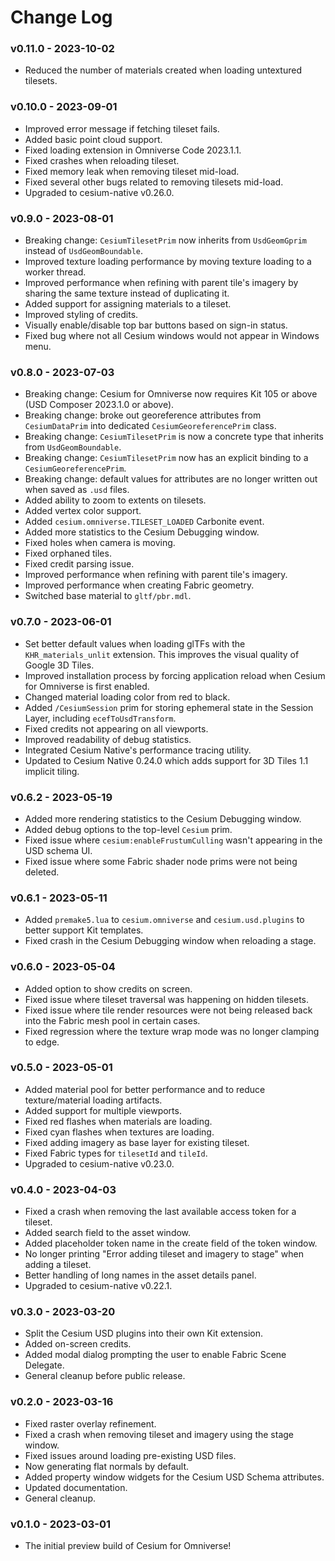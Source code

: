# Change Log

### v0.11.0 - 2023-10-02

* Reduced the number of materials created when loading untextured tilesets.

### v0.10.0 - 2023-09-01

* Improved error message if fetching tileset fails.
* Added basic point cloud support.
* Fixed loading extension in Omniverse Code 2023.1.1.
* Fixed crashes when reloading tileset.
* Fixed memory leak when removing tileset mid-load.
* Fixed several other bugs related to removing tilesets mid-load.
* Upgraded to cesium-native v0.26.0.

### v0.9.0 - 2023-08-01

* Breaking change: `CesiumTilesetPrim` now inherits from `UsdGeomGprim` instead of `UsdGeomBoundable`.
* Improved texture loading performance by moving texture loading to a worker thread.
* Improved performance when refining with parent tile's imagery by sharing the same texture instead of duplicating it.
* Added support for assigning materials to a tileset.
* Improved styling of credits.
* Visually enable/disable top bar buttons based on sign-in status.
* Fixed bug where not all Cesium windows would not appear in Windows menu.

### v0.8.0 - 2023-07-03

* Breaking change: Cesium for Omniverse now requires Kit 105 or above (USD Composer 2023.1.0 or above).
* Breaking change: broke out georeference attributes from `CesiumDataPrim` into dedicated `CesiumGeoreferencePrim` class.
* Breaking change: `CesiumTilesetPrim` is now a concrete type that inherits from `UsdGeomBoundable`.
* Breaking change: `CesiumTilesetPrim` now has an explicit binding to a `CesiumGeoreferencePrim`.
* Breaking change: default values for attributes are no longer written out when saved as `.usd` files.
* Added ability to zoom to extents on tilesets.
* Added vertex color support.
* Added `cesium.omniverse.TILESET_LOADED` Carbonite event.
* Added more statistics to the Cesium Debugging window.
* Fixed holes when camera is moving.
* Fixed orphaned tiles.
* Fixed credit parsing issue.
* Improved performance when refining with parent tile's imagery.
* Improved performance when creating Fabric geometry.
* Switched base material to `gltf/pbr.mdl`.

### v0.7.0 - 2023-06-01

* Set better default values when loading glTFs with the `KHR_materials_unlit` extension. This improves the visual quality of Google 3D Tiles.
* Improved installation process by forcing application reload when Cesium for Omniverse is first enabled.
* Changed material loading color from red to black.
* Added `/CesiumSession` prim for storing ephemeral state in the Session Layer, including `ecefToUsdTransform`.
* Fixed credits not appearing on all viewports.
* Improved readability of debug statistics.
* Integrated Cesium Native's performance tracing utility.
* Updated to Cesium Native 0.24.0 which adds support for 3D Tiles 1.1 implicit tiling.

### v0.6.2 - 2023-05-19

* Added more rendering statistics to the Cesium Debugging window.
* Added debug options to the top-level `Cesium` prim.
* Fixed issue where `cesium:enableFrustumCulling` wasn't appearing in the USD schema UI.
* Fixed issue where some Fabric shader node prims were not being deleted.

### v0.6.1 - 2023-05-11

- Added `premake5.lua` to `cesium.omniverse` and `cesium.usd.plugins` to better support Kit templates.
- Fixed crash in the Cesium Debugging window when reloading a stage.

### v0.6.0 - 2023-05-04

- Added option to show credits on screen.
- Fixed issue where tileset traversal was happening on hidden tilesets.
- Fixed issue where tile render resources were not being released back into the Fabric mesh pool in certain cases.
- Fixed regression where the texture wrap mode was no longer clamping to edge.

### v0.5.0 - 2023-05-01

- Added material pool for better performance and to reduce texture/material loading artifacts.
- Added support for multiple viewports.
- Fixed red flashes when materials are loading.
- Fixed cyan flashes when textures are loading.
- Fixed adding imagery as base layer for existing tileset.
- Fixed Fabric types for `tilesetId` and `tileId`.
- Upgraded to cesium-native v0.23.0.

### v0.4.0 - 2023-04-03

- Fixed a crash when removing the last available access token for a tileset.
- Added search field to the asset window.
- Added placeholder token name in the create field of the token window.
- No longer printing "Error adding tileset and imagery to stage" when adding a tileset.
- Better handling of long names in the asset details panel.
- Upgraded to cesium-native v0.22.1.

### v0.3.0 - 2023-03-20

- Split the Cesium USD plugins into their own Kit extension.
- Added on-screen credits.
- Added modal dialog prompting the user to enable Fabric Scene Delegate.
- General cleanup before public release.

### v0.2.0 - 2023-03-16

- Fixed raster overlay refinement.
- Fixed a crash when removing tileset and imagery using the stage window.
- Fixed issues around loading pre-existing USD files.
- Now generating flat normals by default.
- Added property window widgets for the Cesium USD Schema attributes.
- Updated documentation.
- General cleanup.

### v0.1.0 - 2023-03-01

- The initial preview build of Cesium for Omniverse!
